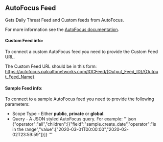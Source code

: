 ## AutoFocus Feed
Gets Daily Threat Feed and Custom feeds from AutoFocus.

For more information see the [AutoFocus documentation](https://docs.paloaltonetworks.com/autofocus/autofocus-admin/autofocus-feeds.html).

#### Custom Feed info:
To connect a custom AutoFocus feed you need to provide the Custom Feed URL.

The Custom Feed URL should be in this form:
https://autofocus.paloaltonetworks.com/IOCFeed/{Output_Feed_ID}/{Output_Feed_Name}

#### Sample Feed info:
To connect to a sample AutoFocus feed you need to provide the following parameters:
* Scope Type - Either **public**, **private** or **global**.
* Query - A JSON styled AutoFocus query. For example: 
'''json
{"operator":"all","children":[{"field":"sample.create_date","operator":"is in the range","value":["2020-03-01T00:00:00","2020-03-02T23:59:59"]}]}
'''

